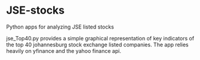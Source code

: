 # JSE-stocks
Python apps for analyzing JSE listed stocks

jse_Top40.py provides a simple graphical representation of key indicators of the top 40 johannesburg stock exchange listed companies. The app relies heavily on yfinance and the yahoo finance api.
